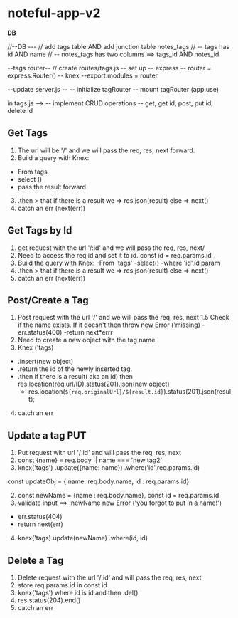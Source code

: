 # noteful-app-v2

**DB**

//--DB --- // add tags table AND add junction table notes_tags // -- tags has id AND name // -- notes_tags has two columns ==> tags_id AND notes_id

--tags router-- // create routes/tags.js -- set up -- express -- router = express.Router() -- knex --export.modules = router

--update server.js -- -- initialize tagRouter -- mount tagRouter (app.use)

in tags.js --> -- implement CRUD operations -- get, get id, post, put id, delete id

## Get Tags

1. The url will be '/' and we will pass the req, res, next forward.
2. Build a query with Knex:

- From tags
- select ()
- pass the result forward

3. .then > that if there is a result we => res.json(result) else => next()
4. catch an err (next(err))

## Get Tags by Id

1. get request with the url '/:id' and we will pass the req, res, next/
2. Need to access the req id and set it to id. const id = req.params.id
3. Build the query with Knex:
   -From 'tags'
   -select()
   -where 'id',id param
4. .then > that if there is a result we => res.json(result) else => next()
5. catch an err (next(err))

## Post/Create a Tag

1. Post request with the url '/' and we will pass the req, res, next
   1.5 Check if the name exists. If it doesn't then throw new Error ('missing)
   -err.status(400)
   -return next\*errr
2. Need to create a new object with the tag name
3. Knex ('tags)

- .insert(new object)
- .return the id of the newly inserted tag.
- .then if there is a result( aka an id) then res.location(req.url/ID).status(201).json(new object)
  - res.location(`${req.originalUrl}/${result.id}`).status(201).json(result);

4. catch an err

## Update a tag PUT 
1. Put request with url '/:id' and will pass the req, res, next 
2. const {name} = req.body  || name === 'new tag2'
3. knex('tags')
  .update({name: name})
  .where('id',req.params.id)
  







const updateObj = { name: req.body.name, id : req.params.id}

2. const newName = {name : req.body.name}, const id = req.params.id
3. validate input ==> !newName  new Error ('you forgot to put in a name!')
  - err.status(404)
  - return next(err)
4. knex('tags).update(newName)
    .where(id, id)



## Delete a Tag
1. Delete request with the url '/:id' and will pass the req, res, next 
2. store req.params.id in const id
3. knex('tags') where id is id and then .del()
4. res.status(204).end()
5. catch an err
